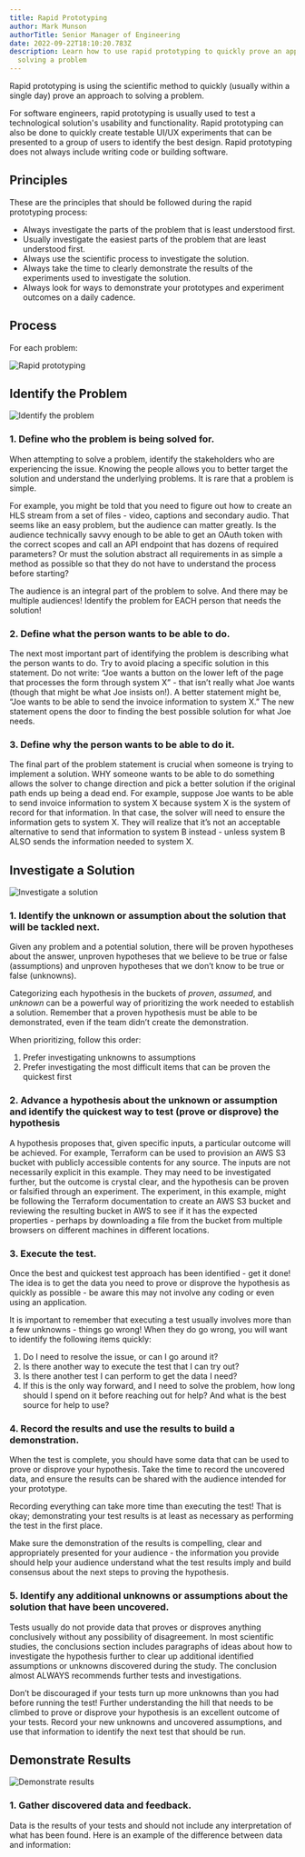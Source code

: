 ```yaml
---
title: Rapid Prototyping
author: Mark Munson
authorTitle: Senior Manager of Engineering
date: 2022-09-22T18:10:20.783Z
description: Learn how to use rapid prototyping to quickly prove an approach to
  solving a problem
---
```

Rapid prototyping is using the scientific method to quickly (usually within a single day) prove an approach to solving a problem.

For software engineers, rapid prototyping is usually used to test a technological solution's usability and functionality. Rapid prototyping can also be done to quickly create testable UI/UX experiments that can be presented to a group of users to identify the best design. Rapid prototyping does not always include writing code or building software.

## Principles

These are the principles that should be followed during the rapid prototyping process:

* Always investigate the parts of the problem that is least understood first.
* Usually investigate the easiest parts of the problem that are least understood first.
* Always use the scientific process to investigate the solution.
* Always take the time to clearly demonstrate the results of the experiments used to investigate the solution.
* Always look for ways to demonstrate your prototypes and experiment outcomes on a daily cadence.

## Process

For each problem:

![Rapid prototyping](rapid-prototyping.png "Rapid prototyping")

## Identify the Problem

![Identify the problem](identify-the-problem.png "Identify the problem")

### 1. Define who the problem is being solved for.

When attempting to solve a problem, identify the stakeholders who are experiencing the issue. Knowing the people allows you to better target the solution and understand the underlying problems. It is rare that a problem is simple.

For example, you might be told that you need to figure out how to create an HLS stream from a set of files - video, captions and secondary audio. That seems like an easy problem, but the audience can matter greatly. Is the audience technically savvy enough to be able to get an OAuth token with the correct scopes and call an API endpoint that has dozens of required parameters? Or must the solution abstract all requirements in as simple a method as possible so that they do not have to understand the process before starting?

The audience is an integral part of the problem to solve. And there may be multiple audiences! Identify the problem for EACH person that needs the solution!

### 2. Define what the person wants to be able to do.

The next most important part of identifying the problem is describing what the person wants to do. Try to avoid placing a specific solution in this statement. Do not write: “Joe wants a button on the lower left of the page that processes the form through system X” - that isn’t really what Joe wants (though that might be what Joe insists on!). A better statement might be, “Joe wants to be able to send the invoice information to system X.” The new statement opens the door to finding the best possible solution for what Joe needs.

### 3. Define why the person wants to be able to do it.

The final part of the problem statement is crucial when someone is trying to implement a solution. WHY someone wants to be able to do something allows the solver to change direction and pick a better solution if the original path ends up being a dead end. For example, suppose Joe wants to be able to send invoice information to system X because system X is the system of record for that information. In that case, the solver will need to ensure the information gets to system X. They will realize that it’s not an acceptable alternative to send that information to system B instead - unless system B ALSO sends the information needed to system X.

## Investigate a Solution

![Investigate a solution](investigate-solution.png "Investigate a solution")

### 1. Identify the unknown or assumption about the solution that will be tackled next.

Given any problem and a potential solution, there will be proven hypotheses about the answer, unproven hypotheses that we believe to be true or false (assumptions) and unproven hypotheses that we don’t know to be true or false (unknowns).

Categorizing each hypothesis in the buckets of *proven*, *assumed*, and *unknown* can be a powerful way of prioritizing the work needed to establish a solution. Remember that a proven hypothesis must be able to be demonstrated, even if the team didn’t create the demonstration.

When prioritizing, follow this order:

1. Prefer investigating unknowns to assumptions
2. Prefer investigating the most difficult items that can be proven the quickest first

### 2. Advance a hypothesis about the unknown or assumption and identify the quickest way to test (prove or disprove) the hypothesis

A hypothesis proposes that, given specific inputs, a particular outcome will be achieved. For example, Terraform can be used to provision an AWS S3 bucket with publicly accessible contents for any source. The inputs are not necessarily explicit in this example. They may need to be investigated further, but the outcome is crystal clear, and the hypothesis can be proven or falsified through an experiment. The experiment, in this example, might be following the Terraform documentation to create an AWS S3 bucket and reviewing the resulting bucket in AWS to see if it has the expected properties - perhaps by downloading a file from the bucket from multiple browsers on different machines in different locations.

### 3. Execute the test.

Once the best and quickest test approach has been identified - get it done! The idea is to get the data you need to prove or disprove the hypothesis as quickly as possible - be aware this may not involve any coding or even using an application.

It is important to remember that executing a test usually involves more than a few unknowns - things go wrong! When they do go wrong, you will want to identify the following items quickly:

1. Do I need to resolve the issue, or can I go around it?
2. Is there another way to execute the test that I can try out?
3. Is there another test I can perform to get the data I need?
4. If this is the only way forward, and I need to solve the problem, how long should I spend on it before reaching out for help? And what is the best source for help to use?

### 4. Record the results and use the results to build a demonstration.

When the test is complete, you should have some data that can be used to prove or disprove your hypothesis. Take the time to record the uncovered data, and ensure the results can be shared with the audience intended for your prototype.

Recording everything can take more time than executing the test! That is okay; demonstrating your test results is at least as necessary as performing the test in the first place.

Make sure the demonstration of the results is compelling, clear and appropriately presented for your audience - the information you provide should help your audience understand what the test results imply and build consensus about the next steps to proving the hypothesis.

### 5. Identify any additional unknowns or assumptions about the solution that have been uncovered.

Tests usually do not provide data that proves or disproves anything conclusively without any possibility of disagreement. In most scientific studies, the conclusions section includes paragraphs of ideas about how to investigate the hypothesis further to clear up additional identified assumptions or unknowns discovered during the study. The conclusion almost ALWAYS recommends further tests and investigations.

Don’t be discouraged if your tests turn up more unknowns than you had before running the test! Further understanding the hill that needs to be climbed to prove or disprove your hypothesis is an excellent outcome of your tests. Record your new unknowns and uncovered assumptions, and use that information to identify the next test that should be run.

## Demonstrate Results

![Demonstrate results](demonstrate-results.png "Demonstrate results")

### 1. Gather discovered data and feedback.

Data is the results of your tests and should not include any interpretation of what has been found. Here is an example of the difference between data and information:
